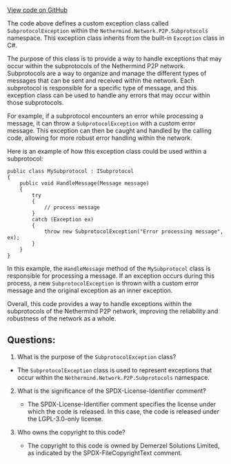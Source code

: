 [View code on GitHub](https://github.com/NethermindEth/nethermind/src/Nethermind/Nethermind.Network/P2P/Subprotocols/SubprotocolException.cs)

The code above defines a custom exception class called `SubprotocolException` within the `Nethermind.Network.P2P.Subprotocols` namespace. This exception class inherits from the built-in `Exception` class in C#. 

The purpose of this class is to provide a way to handle exceptions that may occur within the subprotocols of the Nethermind P2P network. Subprotocols are a way to organize and manage the different types of messages that can be sent and received within the network. Each subprotocol is responsible for a specific type of message, and this exception class can be used to handle any errors that may occur within those subprotocols.

For example, if a subprotocol encounters an error while processing a message, it can throw a `SubprotocolException` with a custom error message. This exception can then be caught and handled by the calling code, allowing for more robust error handling within the network.

Here is an example of how this exception class could be used within a subprotocol:

```
public class MySubprotocol : ISubprotocol
{
    public void HandleMessage(Message message)
    {
        try
        {
            // process message
        }
        catch (Exception ex)
        {
            throw new SubprotocolException("Error processing message", ex);
        }
    }
}
```

In this example, the `HandleMessage` method of the `MySubprotocol` class is responsible for processing a message. If an exception occurs during this process, a new `SubprotocolException` is thrown with a custom error message and the original exception as an inner exception.

Overall, this code provides a way to handle exceptions within the subprotocols of the Nethermind P2P network, improving the reliability and robustness of the network as a whole.
## Questions: 
 1. What is the purpose of the `SubprotocolException` class?
   - The `SubprotocolException` class is used to represent exceptions that occur within the `Nethermind.Network.P2P.Subprotocols` namespace.

2. What is the significance of the SPDX-License-Identifier comment?
   - The SPDX-License-Identifier comment specifies the license under which the code is released. In this case, the code is released under the LGPL-3.0-only license.

3. Who owns the copyright to this code?
   - The copyright to this code is owned by Demerzel Solutions Limited, as indicated by the SPDX-FileCopyrightText comment.